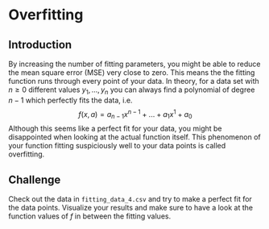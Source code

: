 # Overfitting

## Introduction

By increasing the number of fitting parameters, you might be able to reduce the mean square error (MSE) very close to zero. This means the the fitting function runs through every point of your data. In theory, for a data set with $n \geq 0$ different values $y_1, ..., y_n$ you can always find a polynomial of degree $n-1$ which perfectly fits the data, i.e.
$$f(x, a) = a_{n-1} x^{n-1} + ... + a_1 x^1 + a_0$$
Although this seems like a perfect fit for your data, you might be disappointed when looking at the actual function itself. This phenomenon of your function fitting suspiciously well to your data points is called overfitting. 

## Challenge

Check out the data in `fitting_data_4.csv` and try to make a perfect fit for the data points. Visualize your results and make sure to have a look at the function values of $f$ in between the fitting values.